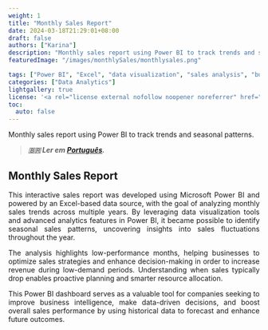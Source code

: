 ```yaml
---
weight: 1
title: "Monthly Sales Report"
date: 2024-03-18T21:29:01+08:00
draft: false
authors: ["Karina"]
description: "Monthly sales report using Power BI to track trends and seasonal patterns."
featuredImage: "/images/monthlySales/monthlysales.png"

tags: ["Power BI", "Excel", "data visualization", "sales analysis", "business intelligence"]
categories: ["Data Analytics"]
lightgallery: true
license: '<a rel="license external nofollow noopener noreferrer" href="https://creativecommons.org/licenses/by-nc/4.0/" target="_blank">CC BY-NC 4.0</a>'
toc:
  auto: false
---
```


Monthly sales report using Power BI to track trends and seasonal patterns.

<!--more-->

> ***🇧🇷 Ler em [Português](http://karinagante.github.io/pt-br/monthlysales/).***

## Monthly Sales Report

<p align="justify">This interactive sales report was developed using Microsoft Power BI and powered by an Excel-based data source, with the goal of analyzing monthly sales trends across multiple years. By leveraging data visualization tools and advanced analytics features in Power BI, it became possible to identify seasonal sales patterns, uncovering insights into sales fluctuations throughout the year.</p>

<p align="justify">The analysis highlights low-performance months, helping businesses to optimize sales strategies and enhance decision-making in order to increase revenue during low-demand periods. Understanding when sales typically drop enables proactive planning and smarter resource allocation.</p>

<p align="justify">This Power BI dashboard serves as a valuable tool for companies seeking to improve business intelligence, make data-driven decisions, and boost overall sales performance by using historical data to forecast and enhance future outcomes.</p>